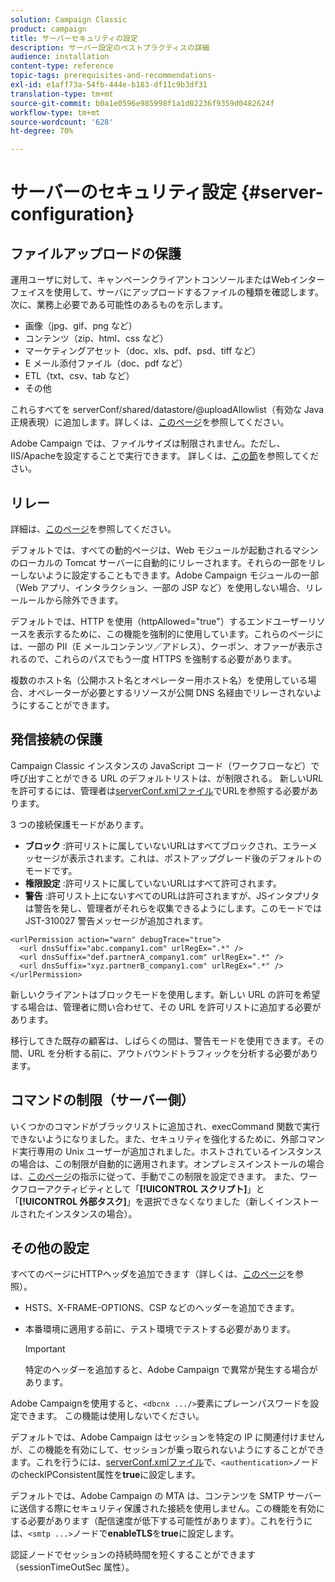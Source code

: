 ```yaml
---
solution: Campaign Classic
product: campaign
title: サーバーセキュリティの設定
description: サーバー設定のベストプラクティスの詳細
audience: installation
content-type: reference
topic-tags: prerequisites-and-recommendations-
exl-id: e1aff73a-54fb-444e-b183-df11c9b3df31
translation-type: tm+mt
source-git-commit: b0a1e0596e985998f1a1d02236f9359d0482624f
workflow-type: tm+mt
source-wordcount: '628'
ht-degree: 70%

---
```


# サーバーのセキュリティ設定 {#server-configuration}

## ファイルアップロードの保護

運用ユーザに対して、キャンペーンクライアントコンソールまたはWebインターフェイスを使用して、サーバにアップロードするファイルの種類を確認します。 次に、業務上必要である可能性のあるものを示します。

* 画像（jpg、gif、png など）
* コンテンツ（zip、html、css など）
* マーケティングアセット（doc、xls、pdf、psd、tiff など）
* E メール添付ファイル（doc、pdf など）
* ETL（txt、csv、tab など）
* その他

これらすべてを serverConf/shared/datastore/@uploadAllowlist（有効な Java 正規表現）に追加します。詳しくは、[このページ](../../installation/using/configuring-campaign-server.md#limiting-uploadable-files)を参照してください。

Adobe Campaign では、ファイルサイズは制限されません。ただし、IIS/Apacheを設定することで実行できます。 詳しくは、[この節](../../installation/using/web-server-configuration.md)を参照してください。

## リレー

詳細は、[このページ](../../installation/using/configuring-campaign-server.md#dynamic-page-security-and-relays)を参照してください。

デフォルトでは、すべての動的ページは、Web モジュールが起動されるマシンのローカルの Tomcat サーバーに自動的にリレーされます。それらの一部をリレーしないように設定することもできます。Adobe Campaign モジュールの一部（Web アプリ、インタラクション、一部の JSP など）を使用しない場合、リレールールから除外できます。

デフォルトでは、HTTP を使用（httpAllowed=&quot;true&quot;）するエンドユーザーリソースを表示するために、この機能を強制的に使用しています。これらのページには、一部の PII（E メールコンテンツ／アドレス）、クーポン、オファーが表示されるので、これらのパスでもう一度 HTTPS を強制する必要があります。

複数のホスト名（公開ホスト名とオペレーター用ホスト名）を使用している場合、オペレーターが必要とするリソースが公開 DNS 名経由でリレーされないようにすることができます。

## 発信接続の保護

Campaign Classic インスタンスの JavaScript コード（ワークフローなど）で呼び出すことができる URL のデフォルトリストは、が制限される。 新しいURLを許可するには、管理者は[serverConf.xmlファイル](../../installation/using/the-server-configuration-file.md)でURLを参照する必要があります。

3 つの接続保護モードがあります。

* **ブロック** :許可リストに属していないURLはすべてブロックされ、エラーメッセージが表示されます。これは、ポストアップグレード後のデフォルトのモードです。
* **権限設定** :許可リストに属していないURLはすべて許可されます。
* **警告** :許可リスト上にないすべてのURLは許可されますが、JSインタプリタは警告を発し、管理者がそれらを収集できるようにします。このモードでは JST-310027 警告メッセージが追加されます。

```
<urlPermission action="warn" debugTrace="true">
  <url dnsSuffix="abc.company1.com" urlRegEx=".*" />
  <url dnsSuffix="def.partnerA_company1.com" urlRegEx=".*" />
  <url dnsSuffix="xyz.partnerB_company1.com" urlRegEx=".*" />
</urlPermission>
```

新しいクライアントはブロックモードを使用します。新しい URL の許可を希望する場合は、管理者に問い合わせて、その URL を許可リストに追加する必要があります。

移行してきた既存の顧客は、しばらくの間は、警告モードを使用できます。その間、URL を分析する前に、アウトバウンドトラフィックを分析する必要があります。

## コマンドの制限（サーバー側）

いくつかのコマンドがブラックリストに追加され、execCommand 関数で実行できないようになりました。また、セキュリティを強化するために、外部コマンド実行専用の Unix ユーザーが追加されました。ホストされているインスタンスの場合は、この制限が自動的に適用されます。オンプレミスインストールの場合は、[このページ](../../installation/using/configuring-campaign-server.md#restricting-authorized-external-commands)の指示に従って、手動でこの制限を設定できます。 また、ワークフローアクティビティとして「**[!UICONTROL スクリプト]**」と「**[!UICONTROL 外部タスク]**」を選択できなくなりました（新しくインストールされたインスタンスの場合）。

## その他の設定

すべてのページにHTTPヘッダを追加できます（詳しくは、[このページ](../../installation/using/configuring-campaign-server.md#restricting-authorized-external-commands)を参照）。

* HSTS、X-FRAME-OPTIONS、CSP などのヘッダーを追加できます。
* 本番環境に適用する前に、テスト環境でテストする必要があります。

   >[!IMPORTANT]
   >
   >特定のヘッダーを追加すると、Adobe Campaign で異常が発生する場合があります。

Adobe Campaignを使用すると、`<dbcnx .../>`要素にプレーンパスワードを設定できます。 この機能は使用しないでください。

デフォルトでは、Adobe Campaign はセッションを特定の IP に関連付けませんが、この機能を有効にして、セッションが乗っ取られないようにすることができます。これを行うには、[serverConf.xmlファイル](../../installation/using/the-server-configuration-file.md)で、`<authentication>`ノードのcheckIPConsistent属性を&#x200B;**true**&#x200B;に設定します。

デフォルトでは、Adobe Campaign の MTA は、コンテンツを SMTP サーバーに送信する際にセキュリティ保護された接続を使用しません。この機能を有効にする必要があります（配信速度が低下する可能性があります）。これを行うには、`<smtp ...>`ノードで&#x200B;**enableTLS**&#x200B;を&#x200B;**true**&#x200B;に設定します。

認証ノードでセッションの持続時間を短くすることができます（sessionTimeOutSec 属性）。
